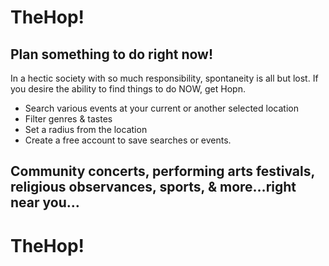 # TheHop!

## Plan something to do right now!

In a hectic society with so much responsibility, spontaneity is all but lost.
If you desire the ability to find things to do NOW, get Hopn. 

  - Search various events at your current or another selected location 
  - Filter genres & tastes
  - Set a radius from the location
  - Create a free account to save searches or events.

## Community concerts, performing arts festivals, religious observances, sports, & more…right near you…
# TheHop!
